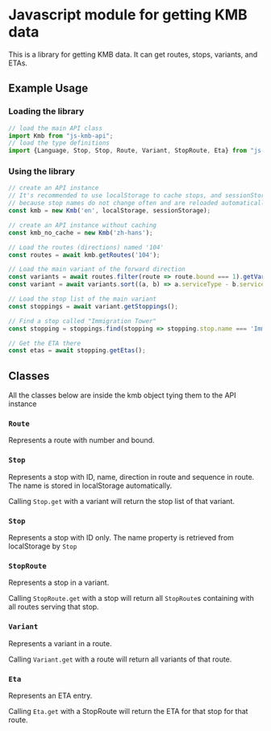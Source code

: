 # Javascript module for getting KMB data
This is a library for getting KMB data. It can get routes, stops, variants, and ETAs.

## Example Usage
### Loading the library
```js
// load the main API class
import Kmb from "js-kmb-api";
// load the type definitions
import {Language, Stop, Stop, Route, Variant, StopRoute, Eta} from "js-kmb-api"
```

### Using the library
```js
// create an API instance
// It's recommended to use localStorage to cache stops, and sessionStorage to cache stop routes
// because stop names do not change often and are reloaded automatically
const kmb = new Kmb('en', localStorage, sessionStorage);

// create an API instance without caching
const kmb_no_cache = new Kmb('zh-hans');

// Load the routes (directions) named '104'
const routes = await kmb.getRoutes('104');

// Load the main variant of the forward direction
const variants = await routes.filter(route => route.bound === 1).getVariants();
const variant = await variants.sort((a, b) => a.serviceType - b.serviceType)[0];

// Load the stop list of the main variant
const stoppings = await variant.getStoppings();

// Find a stop called "Immigration Tower"
const stopping = stoppings.find(stopping => stopping.stop.name === 'Immigration Tower');

// Get the ETA there
const etas = await stopping.getEtas(); 

````

## Classes
All the classes below are inside the kmb object tying them to the API instance

### `Route`
Represents a route with number and bound.
### `Stop`
Represents a stop with ID, name, direction in route and sequence in route.
The name is stored in localStorage automatically.

Calling `Stop.get` with a variant will return the stop list of that variant.

### `Stop`
Represents a stop with ID only. The name property is retrieved from localStorage by `Stop`


### `StopRoute`
Represents a stop in a variant.

Calling `StopRoute.get` with a stop will return all `StopRoute`s containing with all routes serving that stop.

### `Variant`
Represents a variant in a route.

Calling `Variant.get` with a route will return all variants of that route.

### `Eta`
Represents an ETA entry.

Calling `Eta.get` with a StopRoute will return the ETA for that stop for that route.